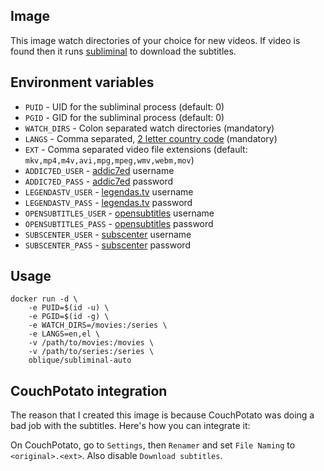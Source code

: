 ## Image

This image watch directories of your choice for new videos. If video is
found then it runs [subliminal](https://github.com/Diaoul/subliminal) to download the subtitles.

## Environment variables

* `PUID` - UID for the subliminal process (default: 0)
* `PGID` - GID for the subliminal process (default: 0)
* `WATCH_DIRS` - Colon separated watch directories (mandatory)
* `LANGS` - Comma separated, [2 letter country code](https://en.wikipedia.org/wiki/List_of_ISO_639-1_codes) (mandatory)
* `EXT` - Comma separated video file extensions (default: `mkv,mp4,m4v,avi,mpg,mpeg,wmv,webm,mov`)
* `ADDIC7ED_USER` - [addic7ed](http://www.addic7ed.com) username
* `ADDIC7ED_PASS` - [addic7ed](http://www.addic7ed.com) password
* `LEGENDASTV_USER` - [legendas.tv](http://legendas.tv) username
* `LEGENDASTV_PASS` - [legendas.tv](http://legendas.tv) password
* `OPENSUBTITLES_USER` - [opensubtitles](http://www.opensubtitles.org) username
* `OPENSUBTITLES_PASS` - [opensubtitles](http://www.opensubtitles.org) password
* `SUBSCENTER_USER` - [subscenter](http://www.subscenter.org) username
* `SUBSCENTER_PASS` - [subscenter](http://www.subscenter.org) password

## Usage

```
docker run -d \
    -e PUID=$(id -u) \
    -e PGID=$(id -g) \
    -e WATCH_DIRS=/movies:/series \
    -e LANGS=en,el \
    -v /path/to/movies:/movies \
    -v /path/to/series:/series \
    oblique/subliminal-auto
```

## CouchPotato integration

The reason that I created this image is because CouchPotato was doing
a bad job with the subtitles. Here's how you can integrate it:

On CouchPotato, go to `Settings`, then `Renamer` and set `File Naming` to `<original>.<ext>`.
Also disable `Download subtitles`.
